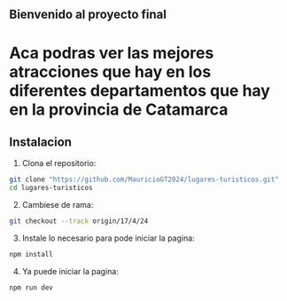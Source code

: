 ## Bienvenido al proyecto final

# Aca podras ver las mejores atracciones que hay en los diferentes departamentos que hay en la provincia de Catamarca

## Instalacion

1. Clona el repositorio:

```bash
git clone "https://github.com/MauricioGT2024/lugares-turisticos.git"
cd lugares-turisticos
```

2. Cambiese de rama:

```bash
git checkout --track origin/17/4/24

```
3. Instale lo necesario para pode iniciar la pagina:

```bash
npm install
```
4. Ya puede iniciar la pagina:

```bash
npm run dev

```

